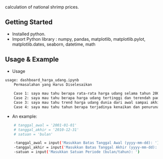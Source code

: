 calculation of national shrimp prices.

## Getting Started
- Installed python.
- Import Python library : numpy, pandas,     matplotlib, matplotlib.pylot, matplotlib.dates, seaborn, datetime, math


## Usage & Example
- Usage
```bash
usage: dashboard_harga_udang.ipynb
    Permasalahan yang Harus Diselesaikan
    
    Case 1: saya mau tahu berapa rata-rata harga udang selama tahun 2001
    Case 2: saya mau tahu berapa harga udang tertinggi dan terendah pada semester awal 2010
    Case 3: saya mau tahu trend harga udang dunia dari awal sampai akhir per bulannya
    Case 4: saya mau tahu tahun berapa terjadinya kenaikan dan penurunan harga paling drastis berdasarkan data rata-rata setiap tahun nya;
```
- An example:
```bash
    # tanggal_awal = '2001-01-01'
    # tanggal_akhir = '2010-12-31'
    # satuan = 'bulan'

    -tanggal_awal = input('Masukkan Batas Tanggal Awal (yyyy-mm-dd): ')
    -tanggal_akhir = input('Masukkan Batas Tanggal Akhir (yyyy-mm-dd): ')
    -satuan = input('Masukkan Satuan Periode (bulan/tahun): ')
```
